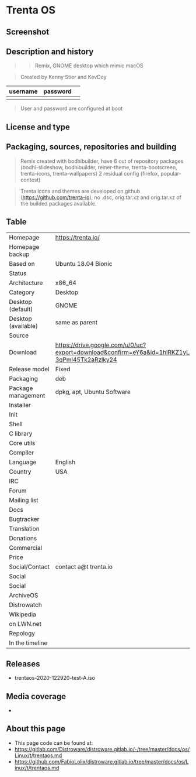 # Trenta OS

## Screenshot


## Description and history

> >Remix, GNOME desktop which mimic macOS

> Created by Kenny Stier and KevDoy

| username | password |  |
|----------|----------|--|
|  |  |  |

> User and password are configured at boot


## License and type

>


## Packaging, sources, repositories and building

> Remix created with bodhibuilder, have 6 out of repository packages (bodhi-slideshow, bodhibuilder, reiner-theme, trenta-bootscreen, trenta-icons, trenta-wallpapers) 2 residual config (firefox, popular-contest)

> Trenta icons and themes are developed on github (<https://github.com/trenta-io>), no .dsc, orig.tar.xz and orig.tar.xz of the builded packages available.


## Table

|                       |  |
|-----------------------|--|
| Homepage              | <https://trenta.io/> |
| Homepage backup       |  |
| Based on              | Ubuntu 18.04 Bionic |
| Status                |  |
| Architecture          | x86_64 |
| Category              | Desktop |
| Desktop (default)     | GNOME |
| Desktop (available)   | same as parent |
| Source                |  |
| Download              | <https://drive.google.com/u/0/uc?export=download&confirm=eY6a&id=1hlRKZ1yLaud6O-3qPml45Tk2aRzlky24> |
| Release model         | Fixed |
| Packaging             | deb |
| Package management    | dpkg, apt, Ubuntu Software |
| Installer             |  |
| Init                  |  |
| Shell                 |  |
| C library             |  |
| Core utils            |  |
| Compiler              |  |
| Language              | English |
| Country               | USA |
| IRC                   |  |
| Forum                 |  |
| Mailing list          |  |
| Docs                  |  |
| Bugtracker            |  |
| Translation           |  |
| Donations             |  |
| Commercial            |  |
| Price                 |  |
| Social/Contact        | contact a@t trenta.io |
| Social                |  |
| Social                |  |
| ArchiveOS             |  |
| Distrowatch           |  |
| Wikipedia             |  |
| on LWN.net            |  |
| Repology              |  |
| In the timeline       |  |


## Releases

* trentaos-2020-122920-test-A.iso


## Media coverage

* 


## About this page

* This page code can be found at:
* <https://gitlab.com/Distroware/distroware.gitlab.io/-/tree/master/docs/os/Linux/t/trentaos.md>
* <https://github.com/FabioLolix/distroware.gitlab.io/tree/master/docs/os/Linux/t/trentaos.md>
